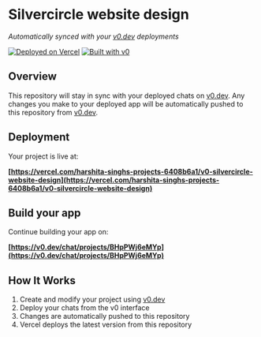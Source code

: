 # Silvercircle website design

*Automatically synced with your [v0.dev](https://v0.dev) deployments*

[![Deployed on Vercel](https://img.shields.io/badge/Deployed%20on-Vercel-black?style=for-the-badge&logo=vercel)](https://vercel.com/harshita-singhs-projects-6408b6a1/v0-silvercircle-website-design)
[![Built with v0](https://img.shields.io/badge/Built%20with-v0.dev-black?style=for-the-badge)](https://v0.dev/chat/projects/BHpPWj6eMYp)

## Overview

This repository will stay in sync with your deployed chats on [v0.dev](https://v0.dev).
Any changes you make to your deployed app will be automatically pushed to this repository from [v0.dev](https://v0.dev).

## Deployment

Your project is live at:

**[https://vercel.com/harshita-singhs-projects-6408b6a1/v0-silvercircle-website-design](https://vercel.com/harshita-singhs-projects-6408b6a1/v0-silvercircle-website-design)**

## Build your app

Continue building your app on:

**[https://v0.dev/chat/projects/BHpPWj6eMYp](https://v0.dev/chat/projects/BHpPWj6eMYp)**

## How It Works

1. Create and modify your project using [v0.dev](https://v0.dev)
2. Deploy your chats from the v0 interface
3. Changes are automatically pushed to this repository
4. Vercel deploys the latest version from this repository
